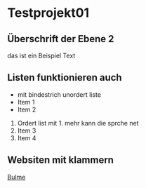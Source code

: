 # Testprojekt01

## Überschrift der Ebene 2
das ist ein Beispiel Text

## Listen funktionieren auch 
- mit bindestrich unordert liste
- Item 1
- Item 2

1. Ordert list mit 1. mehr kann die sprche net
2. Item 3
3. Item 4


## Websiten mit klammern

[Bulme](https://www.bulme.at)
